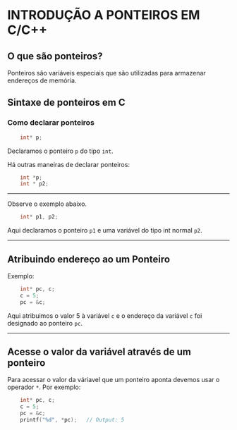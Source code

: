 # INTRODUÇÃO A PONTEIROS EM C/C++
## O que são ponteiros?
Ponteiros são variáveis especiais que são utilizadas para armazenar endereços de memória.
## Sintaxe de ponteiros em C
### Como declarar ponteiros
```c
    int* p;
```
Declaramos o ponteiro `p` do tipo `int`.

Há outras maneiras de declarar ponteiros:

```c
    int *p;
    int * p2;
```
***
Observe o exemplo abaixo.
```c
    int* p1, p2;
```
Aqui declaramos o ponteiro `p1` e uma variável do tipo int normal `p2`.
***
## Atribuindo endereço ao um Ponteiro
Exemplo:
```c
    int* pc, c;
    c = 5;
    pc = &c;
```
Aqui atribuimos o valor 5 à variável `c` e o endereço da variável `c` foi designado ao ponteiro `pc`.
***
## Acesse o valor da variável através de um ponteiro
Para acessar o valor da váriavel que um ponteiro aponta devemos usar o operador `*`. Por exemplo:
```c
    int* pc, c;
    c = 5;
    pc = &c;
    printf("%d", *pc);   // Output: 5
```